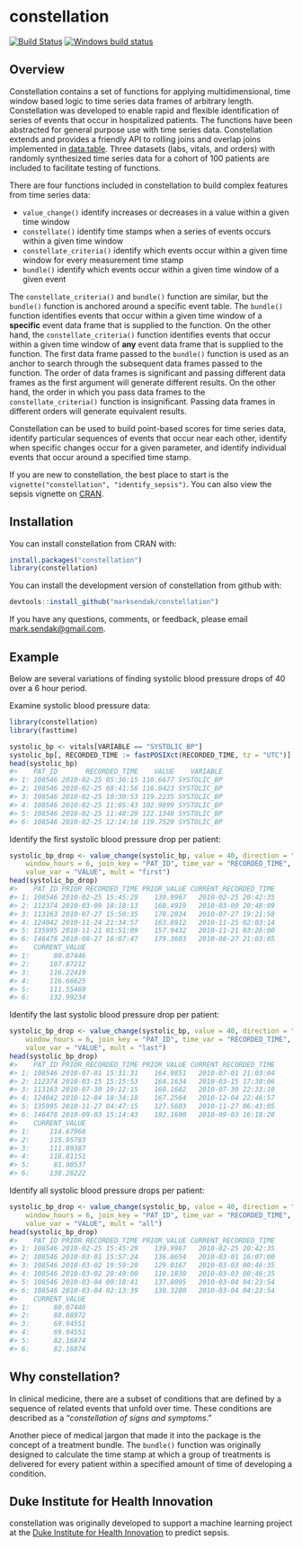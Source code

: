 
<!-- README.md is generated from README.Rmd. Please edit that file -->

# constellation

[![Build
Status](https://travis-ci.org/marksendak/constellation.svg?branch=master)](https://travis-ci.org/marksendak/constellation)
[![Windows build
status](https://ci.appveyor.com/api/projects/status/github/marksendak/constellation?branch=master&svg=true)](https://ci.appveyor.com/project/marksendak/constellation)

## Overview

Constellation contains a set of functions for applying multidimensional,
time window based logic to time series data frames of arbitrary length.
Constellation was developed to enable rapid and flexible identification
of series of events that occur in hospitalized patients. The functions
have been abstracted for general purpose use with time series data.
Constellation extends and provides a friendly API to rolling joins and
overlap joins implemented in
[data.table](https://CRAN.R-project.org/package=data.table). Three
datasets (labs, vitals, and orders) with randomly synthesized time
series data for a cohort of 100 patients are included to facilitate
testing of functions.

There are four functions included in constellation to build complex
features from time series data:

  - `value_change()` identify increases or decreases in a value within a
    given time window
  - `constellate()` identify time stamps when a series of events occurs
    within a given time window
  - `constellate_criteria()` identify which events occur within a given
    time window for every measurement time stamp
  - `bundle()` identify which events occur within a given time window of
    a given event

The `constellate_criteria()` and `bundle()` function are similar, but
the `bundle()` function is anchored around a specific event table. The
`bundle()` function identifies events that occur within a given time
window of a **specific** event data frame that is supplied to the
function. On the other hand, the `constellate_criteria()` function
identifies events that occur within a given time window of **any** event
data frame that is supplied to the function. The first data frame passed
to the `bundle()` function is used as an anchor to search through the
subsequent data frames passed to the function. The order of data frames
is significant and passing different data frames as the first argument
will generate different results. On the other hand, the order in which
you pass data frames to the `constellate_criteria()` function is
insignificant. Passing data frames in different orders will generate
equivalent results.

Constellation can be used to build point-based scores for time series
data, identify particular sequences of events that occur near each
other, identify when specific changes occur for a given parameter, and
identify individual events that occur around a specified time stamp.

If you are new to constellation, the best place to start is the
`vignette("constellation", "identify_sepsis")`. You can also view the
sepsis vignette on
[CRAN](https://cran.r-project.org/package=constellation/vignettes/identify_sepsis.html).

## Installation

You can install constellation from CRAN with:

``` r
install.packages("constellation")
library(constellation)
```

You can install the development version of constellation from github
with:

``` r
devtools::install_github("marksendak/constellation")
```

If you have any questions, comments, or feedback, please email
<mark.sendak@gmail.com>.

## Example

Below are several variations of finding systolic blood pressure drops of
40 over a 6 hour period.

Examine systolic blood pressure data:

``` r
library(constellation)
library(fasttime)

systolic_bp <- vitals[VARIABLE == "SYSTOLIC_BP"]
systolic_bp[, RECORDED_TIME := fastPOSIXct(RECORDED_TIME, tz = "UTC")]
head(systolic_bp)
#>    PAT_ID       RECORDED_TIME    VALUE    VARIABLE
#> 1: 108546 2010-02-25 05:36:15 110.6677 SYSTOLIC_BP
#> 2: 108546 2010-02-25 08:41:56 116.0423 SYSTOLIC_BP
#> 3: 108546 2010-02-25 10:30:53 119.2235 SYSTOLIC_BP
#> 4: 108546 2010-02-25 11:05:43 102.9899 SYSTOLIC_BP
#> 5: 108546 2010-02-25 11:48:29 122.1348 SYSTOLIC_BP
#> 6: 108546 2010-02-25 12:14:18 119.7529 SYSTOLIC_BP
```

Identify the first systolic blood pressure drop per
patient:

``` r
systolic_bp_drop <- value_change(systolic_bp, value = 40, direction = "down",
    window_hours = 6, join_key = "PAT_ID", time_var = "RECORDED_TIME", 
    value_var = "VALUE", mult = "first")
head(systolic_bp_drop)
#>    PAT_ID PRIOR_RECORDED_TIME PRIOR_VALUE CURRENT_RECORDED_TIME
#> 1: 108546 2010-02-25 15:45:29    139.9967   2010-02-25 20:42:35
#> 2: 112374 2010-03-09 18:18:13    160.4919   2010-03-09 20:48:09
#> 3: 113163 2010-07-27 15:50:35    170.2034   2010-07-27 19:21:58
#> 4: 124042 2010-11-24 21:34:57    163.8912   2010-11-25 02:03:14
#> 5: 135995 2010-11-21 01:51:09    157.9432   2010-11-21 03:26:00
#> 6: 146478 2010-08-27 16:07:47    179.3603   2010-08-27 21:03:05
#>    CURRENT_VALUE
#> 1:      80.07446
#> 2:     107.87212
#> 3:     116.22419
#> 4:     116.66625
#> 5:     111.55469
#> 6:     132.99234
```

Identify the last systolic blood pressure drop per
patient:

``` r
systolic_bp_drop <- value_change(systolic_bp, value = 40, direction = "down",
    window_hours = 6, join_key = "PAT_ID", time_var = "RECORDED_TIME", 
    value_var = "VALUE", mult = "last")
head(systolic_bp_drop)
#>    PAT_ID PRIOR_RECORDED_TIME PRIOR_VALUE CURRENT_RECORDED_TIME
#> 1: 108546 2010-07-01 15:31:31    164.9851   2010-07-01 21:03:04
#> 2: 112374 2010-03-15 15:15:53    164.1634   2010-03-15 17:30:06
#> 3: 113163 2010-07-30 19:12:15    160.1682   2010-07-30 22:33:10
#> 4: 124042 2010-12-04 18:34:18    167.2564   2010-12-04 22:46:57
#> 5: 135995 2010-11-27 04:47:15    127.5603   2010-11-27 06:43:05
#> 6: 146478 2010-09-03 15:14:43    182.1690   2010-09-03 16:18:28
#>    CURRENT_VALUE
#> 1:     114.67968
#> 2:     115.95783
#> 3:     111.89387
#> 4:     118.81151
#> 5:      81.90537
#> 6:     138.28222
```

Identify all systolic blood pressure drops per
patient:

``` r
systolic_bp_drop <- value_change(systolic_bp, value = 40, direction = "down",
    window_hours = 6, join_key = "PAT_ID", time_var = "RECORDED_TIME", 
    value_var = "VALUE", mult = "all")
head(systolic_bp_drop)
#>    PAT_ID PRIOR_RECORDED_TIME PRIOR_VALUE CURRENT_RECORDED_TIME
#> 1: 108546 2010-02-25 15:45:29    139.9967   2010-02-25 20:42:35
#> 2: 108546 2010-03-01 15:57:24    136.8654   2010-03-01 16:07:00
#> 3: 108546 2010-03-02 19:59:20    129.0167   2010-03-03 00:46:35
#> 4: 108546 2010-03-02 20:49:00    110.1830   2010-03-03 00:46:35
#> 5: 108546 2010-03-04 00:18:41    137.8095   2010-03-04 04:23:54
#> 6: 108546 2010-03-04 02:13:39    130.3280   2010-03-04 04:23:54
#>    CURRENT_VALUE
#> 1:      80.07446
#> 2:      88.88972
#> 3:      69.94551
#> 4:      69.94551
#> 5:      82.16874
#> 6:      82.16874
```

## Why constellation?

In clinical medicine, there are a subset of conditions that are defined
by a sequence of related events that unfold over time. These conditions
are described as a “*constellation of signs and symptoms*.”

Another piece of medical jargon that made it into the package is the
concept of a treatment bundle. The `bundle()` function was originally
designed to calculate the time stamp at which a group of treatments is
delivered for every patient within a specified amount of time of
developing a condition.

## Duke Institute for Health Innovation

constellation was originally developed to support a machine learning
project at the [Duke Institute for Health
Innovation](http://www.dihi.org/) to predict sepsis.
